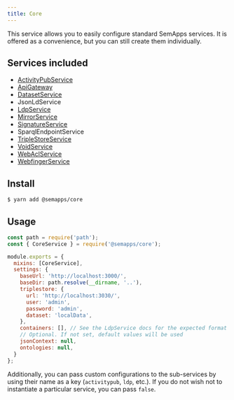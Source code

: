 ```yaml
---
title: Core
---
```


This service allows you to easily configure standard SemApps services. It is offered as a convenience, but you can still create them individually.

## Services included

- [ActivityPubService](activitypub/index.md)
- [ApiGateway](https://moleculer.services/docs/0.14/moleculer-web.html)
- [DatasetService](dataset.md)
- JsonLdService
- [LdpService](ldp/index.md)
- [MirrorService](mirror.md)
- [SignatureService](signature.md)
- SparqlEndpointService
- [TripleStoreService](triplestore.md)
- [VoidService](void.md)
- [WebAclService](webacl/index.md)
- [WebfingerService](webfinger.md)

## Install

```bash
$ yarn add @semapps/core
```

## Usage

```js
const path = require('path');
const { CoreService } = require('@semapps/core');

module.exports = {
  mixins: [CoreService],
  settings: {
    baseUrl: 'http://localhost:3000/',
    baseDir: path.resolve(__dirname, '..'),
    triplestore: {
      url: 'http://localhost:3030/',
      user: 'admin',
      password: 'admin',
      dataset: 'localData',
    },
    containers: [], // See the LdpService docs for the expected format
    // Optional. If not set, default values will be used
    jsonContext: null,
    ontologies: null,
  }
};
```

Additionally, you can pass custom configurations to the sub-services by using their name as a key (`activitypub`, `ldp`, etc.). 
If you do not wish not to instantiate a particular service, you can pass `false`.
